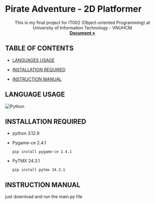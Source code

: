 # Pirate Adventure - 2D Platformer
 
<a name="readme-top"></a>

<div align="center">


  <p align="center">
    This is my final project for IT002 (Object-oriented Programming) at University of Information Technology - VNUHCM
    <br />
    <a href="https://github.com/chisngooo/IT002-PirateAdventure"><strong>Document »</strong></a>
    <br />

  </p>
</div>

## TABLE OF CONTENTS

<!-- [Ý tưởng](#ý-tưởng) -->
- [LANGUAGES USAGE](#LANGUAGE-USAGE)

- [INSTALLATION REQUIRED](#INSTALLATION-REQUIRED)

- [INSTRUCTION MANUAL](#INSTRUCTION-MANUAL)


## LANGUAGE USAGE

![Python](https://img.shields.io/badge/python-3670A0?style=for-the-badge&logo=python&logoColor=ffdd54)


## INSTALLATION REQUIRED

- python 3.12.9
- Pygame-ce 2.4.1
  
   ```shell
   pip install pygame-ce 2.4.1
 - PyTMX 24.3.1
   ```shell
   pip install pytmx 24.3.1

## INSTRUCTION MANUAL
just download and run the main.py file



[contributors-shield]: https://img.shields.io/github/contributors/chisngooo/IT002-PirateAdventure.svg?style=for-the-badge
[contributors-url]: https://github.com/chisngooo/IT002-PirateAdventure/graphs/contributors
[forks-shield]: https://img.shields.io/github/forks/chisngooo/IT002-PirateAdventure.svg?style=for-the-badge
[forks-url]: https://github.com/chisngooo/IT002-PirateAdventure/network/members
[stars-shield]: https://img.shields.io/github/stars/chisngooo/IT002-PirateAdventure.svg?style=for-the-badge
[stars-url]: https://github.com/chisngooo/IT002-PirateAdventure/stargazers
[issues-shield]: https://img.shields.io/github/issues/chisngooo/IT002-PirateAdventure.svg?style=for-the-badge
[issues-url]: https://github.com/github_username/repo_name/issues
[license-shield]: https://img.shields.io/github/license/chisngooo/IT002-PirateAdventure.svg?style=for-the-badge
[license-url]: https://github.com/chisngooo/IT002-PirateAdventure/blob/main/LICENSE
[product-screenshot]: md-images/screenshot.png
[Django]: https://img.shields.io/badge/Django-092E20?style=for-the-badge&logo=django&logoColor=white
[SQLITE]: https://img.shields.io/badge/SQLite-07405E?style=for-the-badge&logo=sqlite&logoColor=white
[NGROK]: https://img.shields.io/badge/Ngrok-1F1E37?style=for-the-badge&logo=ngrok&logoColor=white
[HTML]: https://img.shields.io/badge/HTML-239120?style=for-the-badge&logo=html5&logoColor=white
[CSS]: https://img.shields.io/badge/CSS-239120?&style=for-the-badge&logo=css3&logoColor=white
[SCSS]: https://img.shields.io/badge/Sass-CC6699?style=for-the-badge&logo=sass&logoColor=white
[JAVASCRIPT]: https://img.shields.io/badge/JavaScript-323330?style=for-the-badge&logo=javascript&logoColor=F7DF1E

